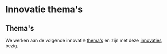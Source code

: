 
# Innovatie thema's

## Thema's
We werken aan de volgende innovatie [thema's](https://ssc-ict-innovatie.nl/2018/innovatieagenda_2018.png) en zijn met deze [innovaties](https://docs.google.com/presentation/d/1GNZm2GJYECpYFlEmBZfdS2TGsvwp_lmsyyF2bssCBag/edit?usp=sharing) bezig.
